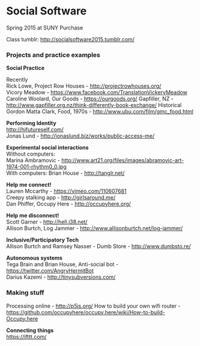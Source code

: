 <h1>Social Software</h1>
Spring 2015 at SUNY Purchase  

Class tumblr: http://socialsoftware2015.tumblr.com/

<h3> Projects and practice examples </h3>

**Social Practice**  

Recently  
Rick Lowe, Project Row Houses - http://projectrowhouses.org/    
Vicory Meadow - https://www.facebook.com/TranslationVickeryMeadow  
Caroline Woolard, Our Goods - https://ourgoods.org/
Gapfiller, NZ - http://www.gapfiller.org.nz/think-differently-book-exchange/
Historical  
Gordon Matta Clark, Food, 1970s - http://www.ubu.com/film/gmc_food.html  

**Performing Identity**  
http://hifutureself.com/  
Jonas Lund - http://jonaslund.biz/works/public-access-me/  

**Experimental social interactions**  
Without computers:  
Marina Ambramovic - http://www.art21.org/files/images/abramovic-art-1974-001-rhythm0_0.jpg  
With computers: 
Brian House - http://tanglr.net/  

**Help me connect!**  
Lauren Mccarthy - https://vimeo.com/110607681  
Creepy stalking app - http://girlsaround.me/  
Dan Phiffer, Occupy Here - http://occupyhere.org/

**Help me disconnect!**  
Scott Garner - http://hell.j38.net/  
Allison Burtch, Log Jammer - http://www.allisonburtch.net/log-jammer/  

**Inclusive/Participatory Tech**  
Allison Burtch and Ramsey Nasser - Dumb Store - http://www.dumbsto.re/  

**Autonomous systems**  
Tega Brain and Brian House, Anti-social bot - https://twitter.com/AngryHermitBot  
Darius Kazemi - http://tinysubversions.com/  

<h3>Making stuff</h3>  

Processing online - http://p5js.org/
How to build your own wifi router - https://github.com/occupyhere/occupy.here/wiki/How-to-build-Occupy.here

**Connecting things**  
https://ifttt.com/


